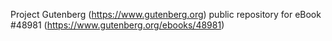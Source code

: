 Project Gutenberg (https://www.gutenberg.org) public repository for eBook #48981 (https://www.gutenberg.org/ebooks/48981)
